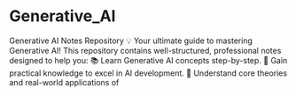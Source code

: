 # Generative_AI
Generative AI Notes Repository 💡 Your ultimate guide to mastering Generative AI!  This repository contains well-structured, professional notes designed to help you:  📚 Learn Generative AI concepts step-by-step. 🚀 Gain practical knowledge to excel in AI development. 🧠 Understand core theories and real-world applications of
